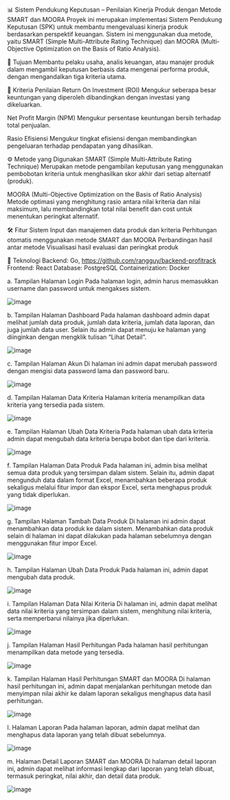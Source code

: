 📊 Sistem Pendukung Keputusan – Penilaian Kinerja Produk dengan Metode SMART dan MOORA
Proyek ini merupakan implementasi Sistem Pendukung Keputusan (SPK) untuk membantu mengevaluasi kinerja produk berdasarkan perspektif keuangan. Sistem ini menggunakan dua metode, yaitu SMART (Simple Multi-Attribute Rating Technique) dan MOORA (Multi-Objective Optimization on the Basis of Ratio Analysis).

🎯 Tujuan
Membantu pelaku usaha, analis keuangan, atau manajer produk dalam mengambil keputusan berbasis data mengenai performa produk, dengan mengandalkan tiga kriteria utama.

📌 Kriteria Penilaian
Return On Investment (ROI)
Mengukur seberapa besar keuntungan yang diperoleh dibandingkan dengan investasi yang dikeluarkan.

Net Profit Margin (NPM)
Mengukur persentase keuntungan bersih terhadap total penjualan.

Rasio Efisiensi
Mengukur tingkat efisiensi dengan membandingkan pengeluaran terhadap pendapatan yang dihasilkan.

⚙️ Metode yang Digunakan
SMART (Simple Multi-Attribute Rating Technique)
Merupakan metode pengambilan keputusan yang menggunakan pembobotan kriteria untuk menghasilkan skor akhir dari setiap alternatif (produk).

MOORA (Multi-Objective Optimization on the Basis of Ratio Analysis)
Metode optimasi yang menghitung rasio antara nilai kriteria dan nilai maksimum, lalu membandingkan total nilai benefit dan cost untuk menentukan peringkat alternatif.

🛠️ Fitur Sistem
Input dan manajemen data produk dan kriteria
Perhitungan otomatis menggunakan metode SMART dan MOORA
Perbandingan hasil antar metode
Visualisasi hasil evaluasi dan peringkat produk

🚀 Teknologi
Backend: Go, https://github.com/rangguy/backend-profitrack
Frontend: React
Database: PostgreSQL
Containerization: Docker

a.	Tampilan Halaman Login
Pada halaman login, admin harus memasukkan username dan password untuk mengakses sistem.

![image](https://github.com/user-attachments/assets/9ee3ca97-4541-46a3-b8ca-f0e8490fb05e)

b.	Tampilan Halaman Dashboard 
Pada halaman dashboard admin dapat melihat jumlah data produk, jumlah data kriteria, jumlah data laporan, dan juga jumlah data user. Selain itu admin dapat menuju ke halaman yang diinginkan dengan mengklik tulisan “Lihat Detail”.
 
![image](https://github.com/user-attachments/assets/7962241c-c9f9-49e1-bd0e-2e937de4c157)

c.	Tampilan Halaman Akun
Di halaman ini admin dapat merubah password dengan mengisi data password lama dan password baru.
 
![image](https://github.com/user-attachments/assets/5fea70c2-112f-4bc0-9503-2e3c6933a338)

d.	Tampilan Halaman Data Kriteria
Halaman kriteria menampilkan data kriteria yang tersedia pada sistem.
 
![image](https://github.com/user-attachments/assets/1d812a0a-99eb-4b44-b6f7-63e44a1619fb)

e.	Tampilan Halaman Ubah Data Kriteria
Pada halaman ubah data kriteria admin dapat mengubah data kriteria berupa bobot dan tipe dari kriteria.
 
![image](https://github.com/user-attachments/assets/40fe0eef-01e0-4e41-8b45-edd62cb6faf4)

f.	Tampilan Halaman Data Produk
Pada halaman ini, admin bisa melihat semua data produk yang tersimpan dalam sistem. Selain itu, admin dapat mengunduh data dalam format Excel, menambahkan beberapa produk sekaligus melalui fitur impor dan ekspor Excel, serta menghapus produk yang tidak diperlukan.
 
![image](https://github.com/user-attachments/assets/0869cb8f-2c83-4dad-98ff-b8857d50022c)

g.	Tampilan Halaman Tambah Data Produk
Di halaman ini admin dapat menambahkan data produk ke dalam sistem. Menambahkan data produk selain di halaman ini dapat dilakukan pada halaman sebelumnya dengan menggunakan fitur impor Excel.
 
![image](https://github.com/user-attachments/assets/dad89168-43fa-4403-a068-758c0824de0c)

h.	Tampilan Halaman Ubah Data Produk
Pada halaman ini, admin dapat mengubah data produk.
 
![image](https://github.com/user-attachments/assets/995fcfc7-303a-48b1-a5c9-2fabdda002d6)

i.	Tampilan Halaman Data Nilai Kriteria
Di halaman ini, admin dapat melihat data nilai kriteria yang tersimpan dalam sistem, menghitung nilai kriteria, serta memperbarui nilainya jika diperlukan.
 
![image](https://github.com/user-attachments/assets/e5954512-867d-4c5c-a616-cefeabf0208d)

j.	Tampilan Halaman Hasil Perhitungan
Pada halaman hasil perhitungan menampilkan data metode yang tersedia.

![image](https://github.com/user-attachments/assets/957ee8f3-b6fe-41d8-bff2-152bd080f065)

k.	Tampilan Halaman Hasil Perhitungan SMART dan MOORA
Di halaman hasil perhitungan ini, admin dapat menjalankan perhitungan metode dan menyimpan nilai akhir ke dalam laporan sekaligus menghapus data hasil perhitungan.
 
![image](https://github.com/user-attachments/assets/cde8fb4a-d0f2-4173-85b0-50c21b5a1e08)

l.	Halaman Laporan
Pada halaman laporan, admin dapat melihat dan menghapus data laporan yang telah dibuat sebelumnya.

![image](https://github.com/user-attachments/assets/8f90bf56-d877-45d1-9461-ecd13feaf135)

m.	Halaman Detail Laporan SMART dan MOORA
Di halaman detail laporan ini, admin dapat melihat informasi lengkap dari laporan yang telah dibuat, termasuk peringkat, nilai akhir, dan detail data produk.
 
![image](https://github.com/user-attachments/assets/aa5ea649-00b7-4d65-8035-fc960fec41db)

